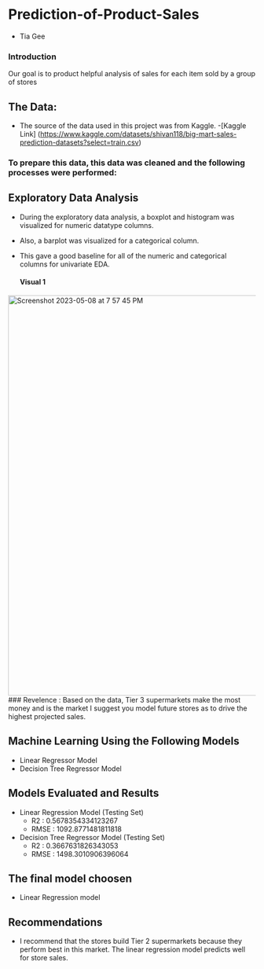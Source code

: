 # Prediction-of-Product-Sales
- Tia Gee
### Introduction
Our goal is to product helpful analysis of sales for each item sold by a group of stores
## The Data:
- The source of the data used in this project was from Kaggle.
  -[Kaggle Link] (https://www.kaggle.com/datasets/shivan118/big-mart-sales-prediction-datasets?select=train.csv)
### To prepare this data, this data was cleaned and the following processes were performed:

## Exploratory Data Analysis
- During the exploratory data analysis, a boxplot and histogram was visualized for numeric datatype columns. 
- Also, a barplot was visualized for a categorical column. 
- This gave a good baseline for all of the numeric and categorical columns for univariate EDA.

  #### Visual 1
<img width="815" alt="Screenshot 2023-05-08 at 7 57 45 PM" src="https://user-images.githubusercontent.com/129705333/236967991-c9d35bd6-32ad-4fff-b860-7de3e4a20ea1.png">
### Revelence : Based on the data, Tier 3 supermarkets make the most money and is the market I suggest you model future stores as to drive the highest projected sales.
  
  
  ## Machine Learning Using the Following Models
  - Linear Regressor Model
  - Decision Tree Regressor Model

## Models Evaluated and Results
- Linear Regression Model (Testing Set)
  -   R2 :  0.5678354334123267
  -   RMSE : 1092.8771481811818
- Decision Tree Regressor Model (Testing Set)
  -   R2 : 0.3667631826343053
  -   RMSE : 1498.3010906396064

## The final model choosen
- Linear Regression model

## Recommendations
- I recommend that the stores build Tier 2 supermarkets because they perform best in this market. The linear regression model predicts well for store sales.
